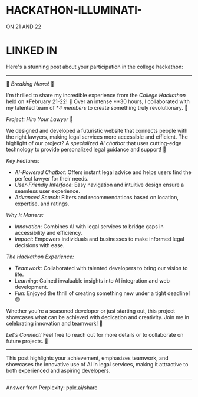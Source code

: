 # HACKATHON-ILLUMINATI-
ON 21 AND 22

<H1>LINKED IN </H1>

Here's a stunning post about your participation in the college hackathon:

---

🚀 *Breaking News!* 🚀

I'm thrilled to share my incredible experience from the *College Hackathon* held on *February 21-22! 📆 Over an intense **30 hours, I collaborated with my talented team of **4 members* to create something truly revolutionary. 🤝

*Project: Hire Your Lawyer* 🚀

We designed and developed a futuristic website that connects people with the right lawyers, making legal services more accessible and efficient. The highlight of our project? A *specialized AI chatbot* that uses cutting-edge technology to provide personalized legal guidance and support! 🤖

*Key Features:*
- *AI-Powered Chatbot*: Offers instant legal advice and helps users find the perfect lawyer for their needs.
- *User-Friendly Interface*: Easy navigation and intuitive design ensure a seamless user experience.
- *Advanced Search*: Filters and recommendations based on location, expertise, and ratings.

*Why It Matters:*
- *Innovation*: Combines AI with legal services to bridge gaps in accessibility and efficiency.
- *Impact*: Empowers individuals and businesses to make informed legal decisions with ease.

*The Hackathon Experience:*
- *Teamwork*: Collaborated with talented developers to bring our vision to life.
- *Learning*: Gained invaluable insights into AI integration and web development.
- *Fun*: Enjoyed the thrill of creating something new under a tight deadline! 😄

Whether you're a seasoned developer or just starting out, this project showcases what can be achieved with dedication and creativity. Join me in celebrating innovation and teamwork! 🎉

*Let's Connect!* Feel free to reach out for more details or to collaborate on future projects. 📲

---

This post highlights your achievement, emphasizes teamwork, and showcases the innovative use of AI in legal services, making it attractive to both experienced and aspiring developers.

---
Answer from Perplexity: pplx.ai/share
